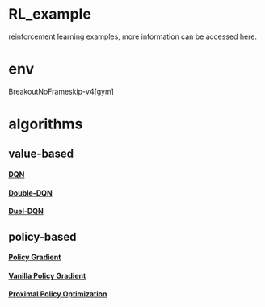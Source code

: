 # RL_example
reinforcement learning examples, more information can be accessed [here](https://ctiely.github.io/).

# env

BreakoutNoFrameskip-v4[gym]

# algorithms

## value-based

#### [DQN](https://github.com/Ctiely/RL_example/blob/master/algorithms/dqn.py)

#### [Double-DQN](https://github.com/Ctiely/RL_example/blob/master/algorithms/double_dqn.py)

#### [Duel-DQN](https://github.com/Ctiely/RL_example/blob/master/algorithms/duel_dqn.py)

## policy-based

#### [Policy Gradient](https://github.com/Ctiely/RL_example/blob/master/algorithms/pg.py)

#### [Vanilla Policy Gradient](https://github.com/Ctiely/RL_example/blob/master/algorithms/vpg.py)

#### [Proximal Policy Optimization](https://github.com/Ctiely/RL_example/blob/master/algorithms/ppo.py)
